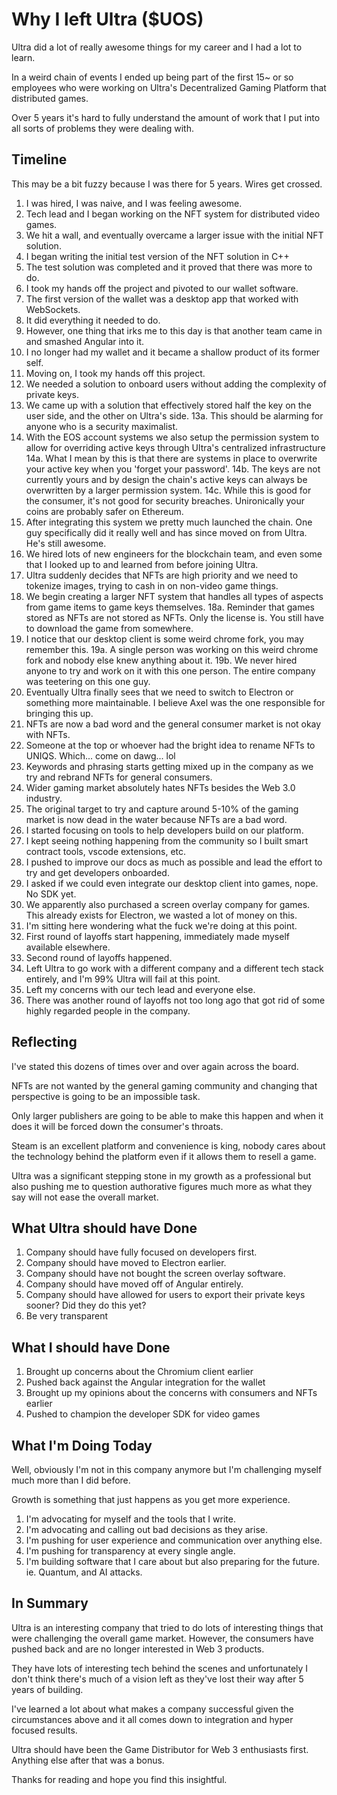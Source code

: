 # Why I left Ultra ($UOS)

Ultra did a lot of really awesome things for my career and I had a lot to learn.

In a weird chain of events I ended up being part of the first 15~ or so employees who were working on Ultra's Decentralized Gaming Platform that distributed games.

Over 5 years it's hard to fully understand the amount of work that I put into all sorts of problems they were dealing with.

## Timeline

This may be a bit fuzzy because I was there for 5 years. Wires get crossed.

1. I was hired, I was naive, and I was feeling awesome.
2. Tech lead and I began working on the NFT system for distributed video games.
3. We hit a wall, and eventually overcame a larger issue with the initial NFT solution.
4. I began writing the initial test version of the NFT solution in C++
5. The test solution was completed and it proved that there was more to do.
6. I took my hands off the project and pivoted to our wallet software.
7. The first version of the wallet was a desktop app that worked with WebSockets.
8. It did everything it needed to do.
9. However, one thing that irks me to this day is that another team came in and smashed Angular into it.
10. I no longer had my wallet and it became a shallow product of its former self.
11. Moving on, I took my hands off this project.
12. We needed a solution to onboard users without adding the complexity of private keys.
13. We came up with a solution that effectively stored half the key on the user side, and the other on Ultra's side.
13a. This should be alarming for anyone who is a security maximalist.
14. With the EOS account systems we also setup the permission system to allow for overriding active keys through Ultra's centralized infrastructure
14a. What I mean by this is that there are systems in place to overwrite your active key when you 'forget your password'.
14b. The keys are not currently yours and by design the chain's active keys can always be overwritten by a larger permission system.
14c. While this is good for the consumer, it's not good for security breaches. Unironically your coins are probably safer on Ethereum.
15. After integrating this system we pretty much launched the chain. One guy specifically did it really well and has since moved on from Ultra. He's still awesome.
16. We hired lots of new engineers for the blockchain team, and even some that I looked up to and learned from before joining Ultra.
17. Ultra suddenly decides that NFTs are high priority and we need to tokenize images, trying to cash in on non-video game things.
18. We begin creating a larger NFT system that handles all types of aspects from game items to game keys themselves.
18a. Reminder that games stored as NFTs are not stored as NFTs. Only the license is. You still have to download the game from somewhere.
19. I notice that our desktop client is some weird chrome fork, you may remember this.
19a. A single person was working on this weird chrome fork and nobody else knew anything about it.
19b. We never hired anyone to try and work on it with this one person. The entire company was teetering on this one guy.
20. Eventually Ultra finally sees that we need to switch to Electron or something more maintainable. I believe Axel was the one responsible for bringing this up.
21. NFTs are now a bad word and the general consumer market is not okay with NFTs.
22. Someone at the top or whoever had the bright idea to rename NFTs to UNIQS. Which... come on dawg... lol
23. Keywords and phrasing starts getting mixed up in the company as we try and rebrand NFTs for general consumers.
24. Wider gaming market absolutely hates NFTs besides the Web 3.0 industry.
25. The original target to try and capture around 5-10% of the gaming market is now dead in the water because NFTs are a bad word.
26. I started focusing on tools to help developers build on our platform.
27. I kept seeing nothing happening from the community so I built smart contract tools, vscode extensions, etc.
28. I pushed to improve our docs as much as possible and lead the effort to try and get developers onboarded.
29. I asked if we could even integrate our desktop client into games, nope. No SDK yet.
30. We apparently also purchased a screen overlay company for games. This already exists for Electron, we wasted a lot of money on this.
31. I'm sitting here wondering what the fuck we're doing at this point.
32. First round of layoffs start happening, immediately made myself available elsewhere.
33. Second round of layoffs happened.
34. Left Ultra to go work with a different company and a different tech stack entirely, and I'm 99% Ultra will fail at this point.
35. Left my concerns with our tech lead and everyone else.
36. There was another round of layoffs not too long ago that got rid of some highly regarded people in the company.

## Reflecting 

I've stated this dozens of times over and over again across the board.

NFTs are not wanted by the general gaming community and changing that perspective is going to be an impossible task.

Only larger publishers are going to be able to make this happen and when it does it will be forced down the consumer's throats.

Steam is an excellent platform and convenience is king, nobody cares about the technology behind the platform even if it allows them to resell a game.

Ultra was a significant stepping stone in my growth as a professional but also pushing me to question authorative figures much more as what they say will not ease the overall market.

## What Ultra should have Done

1. Company should have fully focused on developers first.
2. Company should have moved to Electron earlier.
3. Company should have not bought the screen overlay software.
5. Company should have moved off of Angular entirely.
6. Company should have allowed for users to export their private keys sooner? Did they do this yet?
7. Be very transparent

## What I should have Done

1. Brought up concerns about the Chromium client earlier
2. Pushed back against the Angular integration for the wallet
3. Brought up my opinions about the concerns with consumers and NFTs earlier
4. Pushed to champion the developer SDK for video games

## What I'm Doing Today

Well, obviously I'm not in this company anymore but I'm challenging myself much more than I did before.

Growth is something that just happens as you get more experience.

1. I'm advocating for myself and the tools that I write.
2. I'm advocating and calling out bad decisions as they arise.
3. I'm pushing for user experience and communication over anything else.
4. I'm pushing for transparency at every single angle.
5. I'm building software that I care about but also preparing for the future. ie. Quantum, and AI attacks.

## In Summary

Ultra is an interesting company that tried to do lots of interesting things that were challenging the overall game market. However, the consumers have pushed back and are no longer interested in Web 3 products. 

They have lots of interesting tech behind the scenes and unfortunately I don't think there's much of a vision left as they've lost their way after 5 years of building.

I've learned a lot about what makes a company successful given the circumstances above and it all comes down to integration and hyper focused results.

Ultra should have been the Game Distributor for Web 3 enthusiasts first. Anything else after that was a bonus.

Thanks for reading and hope you find this insightful.
